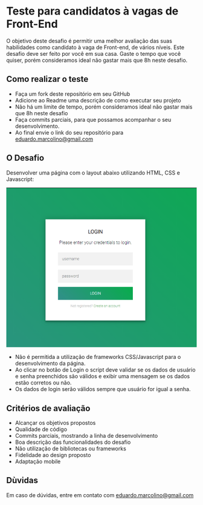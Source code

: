 # Teste para candidatos à vagas de Front-End

O objetivo deste desafio é permitir uma melhor avaliação das suas habilidades como candidato à vaga de Front-end, de vários níveis. Este desafio deve ser feito por você em sua casa. Gaste o tempo que você quiser, porém consideramos ideal não gastar mais que 8h neste desafio.

## Como realizar o teste

- Faça um fork deste repositório em seu GitHub
- Adicione ao Readme uma descrição de como executar seu projeto
- Não há um limite de tempo, porém consideramos ideal não gastar mais que 8h neste desafio
- Faça commits parciais, para que possamos acompanhar o seu desenvolvimento.
- Ao final envie o link do seu repositório para eduardo.marcolino@gmail.com

## O Desafio

Desenvolver uma página com o layout abaixo utilizando HTML, CSS e Javascript:

![preview](preview.png)

- Não é permitida a utilização de frameworks CSS/Javascript para o desenvolvimento da página.
- Ao clicar no botão de Login o script deve validar se os dados de usuário e senha preenchidos são válidos e exibir uma mensagem se os dados estão corretos ou não.
- Os dados de login serão válidos sempre que usuário for igual a senha.

## Critérios de avaliação

- Alcançar os objetivos propostos
- Qualidade de código
- Commits parciais, mostrando a linha de desenvolvimento
- Boa descrição das funcionalidades do desafio
- Não utilização de bibliotecas ou frameworks
- Fidelidade ao design proposto
- Adaptação mobile

## Dùvidas

Em caso de dúvidas, entre em contato com eduardo.marcolino@gmail.com
